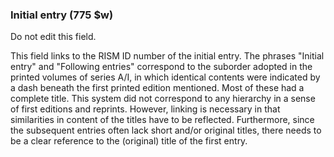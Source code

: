 ### Initial entry (775 $w)

Do not edit this field. 

This field links to the RISM ID number of the initial entry. The phrases "Initial entry" and "Following entries" correspond to the suborder adopted in the printed volumes of series A/I, in which identical contents were indicated by a dash beneath the first printed edition mentioned. Most of these had a complete title. This system did not correspond to any hierarchy in a sense of first editions and reprints. However, linking is necessary in that similarities in content of the titles have to be reflected. Furthermore, since the subsequent entries often lack short and/or original titles, there needs to be a clear reference to the (original) title of the first entry.